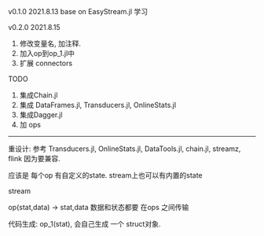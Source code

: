 v0.1.0   2021.8.13
base on EasyStream.jl 
学习

v0.2.0 2021.8.15
1. 修改变量名, 加注释. 
2. 加入op到op_1.jl中
3. 扩展 connectors



TODO

1. 集成Chain.jl
2. 集成 DataFrames.jl, Transducers.jl, OnlineStats.jl 
3. 集成Dagger.jl
4. 加 ops


-------------------------------------------------------------------------
重设计:
参考 Transducers.jl, OnlineStats.jl, DataTools.jl, chain.jl, streamz, flink 因为要兼容. 

应该是 每个op 有自定义的state. stream上也可以有内置的state 

stream

op(stat,data) -> stat,data
数据和状态都要 在ops 之间传输 





代码生成: op_1(stat), 会自己生成 一个 struct对象.  




